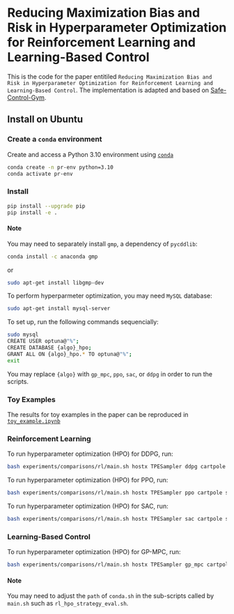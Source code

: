 # Reducing Maximization Bias and Risk in Hyperparameter Optimization for Reinforcement Learning and Learning-Based Control

This is the code for the paper entitiled `Reducing Maximization Bias and Risk in Hyperparameter Optimization for Reinforcement Learning and Learning-Based Control`. The implementation is adapted and based on [Safe-Control-Gym](https://github.com/utiasDSL/safe-control-gym).

## Install on Ubuntu

### Create a `conda` environment

Create and access a Python 3.10 environment using
[`conda`](https://docs.conda.io/projects/conda/en/latest/user-guide/install/index.html)

```bash
conda create -n pr-env python=3.10
conda activate pr-env
```

### Install

```bash
pip install --upgrade pip
pip install -e .
```

#### Note

You may need to separately install `gmp`, a dependency of `pycddlib`:

 ```bash
conda install -c anaconda gmp
 ```

or

 ```bash
 sudo apt-get install libgmp-dev
 ```

 To perform hyperparmeter optimization, you may need `MySQL` database:

 ```bash
 sudo apt-get install mysql-server
 ```

 To set up, run the following commands sequencially:

 ```bash
sudo mysql
CREATE USER optuna@"%";
CREATE DATABASE {algo}_hpo;
GRANT ALL ON {algo}_hpo.* TO optuna@"%";
exit
 ```

 You may replace `{algo}` with `gp_mpc`, `ppo`, `sac`, or `ddpg` in order to run the scripts.

### Toy Examples

The results for toy examples in the paper can be reproduced in [`toy_example.ipynb`](experiments/comparisons/rl/toy_example.ipynb)


### Reinforcement Learning

To run hyperparameter optimization (HPO) for DDPG, run:

```bash
bash experiments/comparisons/rl/main.sh hostx TPESampler ddpg cartpole stab False
```

To run hyperparameter optimization (HPO) for PPO, run:

```bash
bash experiments/comparisons/rl/main.sh hostx TPESampler ppo cartpole stab False
```

To run hyperparameter optimization (HPO) for SAC, run:

```bash
bash experiments/comparisons/rl/main.sh hostx TPESampler sac cartpole stab False
```

### Learning-Based Control

To run hyperparameter optimization (HPO) for GP-MPC, run:

```bash
bash experiments/comparisons/rl/main.sh hostx TPESampler gp_mpc cartpole stab False
```

#### Note
You may need to adjust the `path` of `conda.sh` in the sub-scripts called by `main.sh` such as `rl_hpo_strategy_eval.sh`.